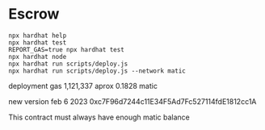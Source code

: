 # Escrow

```shell
npx hardhat help
npx hardhat test
REPORT_GAS=true npx hardhat test
npx hardhat node
npx hardhat run scripts/deploy.js
npx hardhat run scripts/deploy.js --network matic
```

deployment gas 1,121,337 aprox 0.1828 matic

new version feb 6 2023 0xc7F96d7244c11E34F5Ad7Fc527114fdE1812cc1A

This contract must always have enough matic balance
